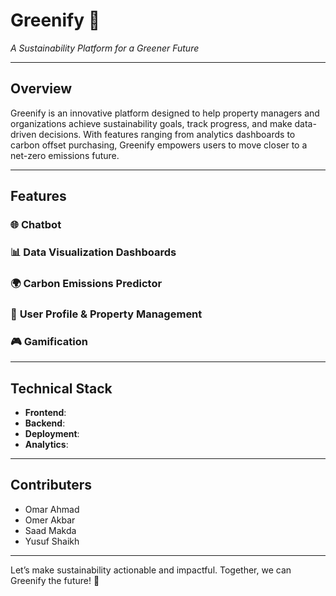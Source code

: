 # **Greenify** 🌱
_A Sustainability Platform for a Greener Future_

---

## **Overview**
Greenify is an innovative platform designed to help property managers and organizations achieve sustainability goals, track progress, and make data-driven decisions. With features ranging from analytics dashboards to carbon offset purchasing, Greenify empowers users to move closer to a net-zero emissions future.

---

## **Features**

### 🌐 **Chatbot**

### 📊 **Data Visualization Dashboards**

### 🌍 **Carbon Emissions Predictor**

### 🏢 **User Profile & Property Management**

### 🎮 **Gamification**

---

## **Technical Stack**

- **Frontend**:
- **Backend**:
- **Deployment**:
- **Analytics**: 

---

## **Contributers**

- Omar Ahmad
- Omer Akbar
- Saad Makda
- Yusuf Shaikh

---

Let’s make sustainability actionable and impactful. Together, we can Greenify the future! 🌿
